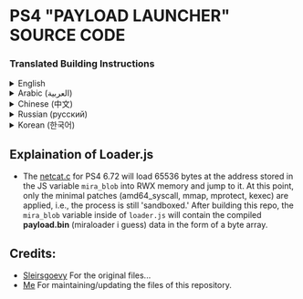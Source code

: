 # PS4 "PAYLOAD LAUNCHER" SOURCE CODE

### Translated Building Instructions
<details>
<summary>English</summary>

### Building Instructions
  1. First, ensure you have `gcc`, `yasm`, and `python3` installed.
  2. Once you have these dependencies installed, follow these steps:
     - Build the jbc_loader library using this command: `cd libJBC && make && cd ../`
     - Next, run `make` in the main directory, to build the rest and to create js file.
  3. After executing these two commands **in the specified order**, you will find a file named `loader.js` in the root directory. Simply include this JavaScript file in the Payload Loader ROP chain file on your PS4 web host. `loader.js` is responsible for loading the payload into memory and displaying the "launching payload" message.
</details>
<details>
<summary>Arabic (العربية)</summary>

### تعليمات البناء
  1. أولاً، تأكد من تثبيت `gcc` و `yasm` و `python3`.
  2. بمجرد أن تكون هذه التبعيات مثبتة، اتبع هذه الخطوات:
     - قم ببناء مكتبة jbc_loader باستخدام هذا الأمر: `cd libJBC && make && cd ../`
     - بعد ذلك، قم بتشغيل `make` في الدليل الرئيسي لبناء البقية وإنشاء ملف js.
  3. بعد تنفيذ هاتين الأوامر **بالترتيب المحدد**, ستجد ملفًا يُسمى `loader.js` في الدليل الرئيسي. ببساطة، قم بتضمين هذا الملف الجافا سكريبت في ملف سلسلة ROP لتحميل الحمولة في الذاكرة على مضيف الويب لجهاز PS4 الخاص بك. الملف `loader.js` مسؤول عن تحميل الحمولة في الذاكرة وعرض رسالة "جاري تشغيل الحمولة".
</details>

<details>
<summary>Chinese (中文)</summary>

### 构建说明
  1. 首先，请确保已安装 `gcc`、`yasm` 和 `python3`。
  2. 安装这些依赖项后，请按照以下步骤操作：
     - 使用以下命令构建 jbc_loader 库：`cd libJBC && make && cd ../`
     - 接下来，在主目录中运行 `make`，以构建其余部分并创建 js 文件。
  3. 在按照指定顺序执行这两个命令后，您将在根目录中找到一个名为 `loader.js` 的文件。只需在您的 PS4 web 主机上的 Payload Loader ROP 链文件中包含此 JavaScript 文件即可。`loader.js` 负责将负载加载到内存中并显示 "正在启动负载" 消息。
</details>
<details>
<summary>Russian (русский)</summary>

### Инструкции по сборке
  1. В первую очередь убедитесь, что у вас установлены `gcc`, `yasm` и `python3`.
  2. После установки этих зависимостей следуйте этим шагам:
     - Соберите библиотеку jbc_loader с помощью следующей команды: `cd libJBC && make && cd ../`
     - Затем выполните `make` в основной директории, чтобы собрать остальное и создать файл js.
  3. После выполнения этих двух команд **в указанном порядке**, вы найдете файл с именем `loader.js` в корневом каталоге. Просто включите этот файл JavaScript в файл цепочки ROP загрузчика Payload на вашем веб-хостинге PS4. Файл `loader.js` отвечает за загрузку полезной нагрузки в память и отображение сообщения "Запуск полезной нагрузки".
</details>
<details>
<summary>Korean (한국어)</summary>

### 빌드 지침
  1. 먼저 `gcc`, `yasm`, `python3`이 설치되어 있는지 확인하십시오.
  2. 이러한 종속성이 설치된 경우 다음 단계를 따르십시오:
     - 다음 명령을 사용하여 jbc_loader 라이브러리를 빌드하십시오: `cd libJBC && make && cd ../`
     - 그런 다음 주 디렉토리에서 `make`를 실행하여 나머지를 빌드하고 js 파일을 만듭니다.
  3. 이러한 두 명령을 **지정된 순서대로** 실행한 후 루트 디렉토리에 `loader.js`라는 파일이 나타납니다. 이 JavaScript 파일을 PS4 웹 호스트의 Payload Loader ROP 체인 파일에 포함하기만 하면 됩니다. `loader.js` 파일은 메모리로 페이로드를 로드하고 "페이로드 시작 중" 메시지를 표시하는 역할을 합니다.
</details>

## Explaination of Loader.js
  - The [netcat.c](https://github.com/sleirsgoevy/ps4jb2/blob/16f2e8878d462ba0abc78c04e4055444dcf8aa4a/src/netcat.c) for PS4 6.72 will load 65536 bytes at the address stored in the JS variable `mira_blob` into RWX memory and jump to it. At this point, only the minimal patches (amd64_syscall, mmap, mprotect, kexec) are applied, i.e., the process is still 'sandboxed.' After building this repo, the `mira_blob` variable inside of `loader.js` will contain the compiled **payload.bin** (miraloader i guess) data in the form of a byte array.
## Credits:
- <a href="https://github.com/sleirsgoevy">Sleirsgoevy</a> For the original files...<br>
- <a href="https://github.com/a0zhar">Me</a> For maintaining/updating the files of this repository.
